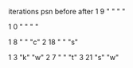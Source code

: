 iterations	psn	before	after
1	9	" "	" "

1	0	" "	" "

1	8 " "	"c"
2 18	" "	"s"

1	3	"k"	"w"
2	7	" "	"t"
3	21	"s"	"w"



